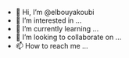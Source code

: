 - 👋 Hi, I’m @elbouyakoubi
- 👀 I’m interested in ...
- 🌱 I’m currently learning ...
- 💞️ I’m looking to collaborate on ...
- 📫 How to reach me ...

<!---
elbouyakoubi/elbouyakoubi is a ✨ special ✨ repository because its `README.md` (this file) appears on your GitHub profile.
You can click the Preview link to take a look at your changes.
--->
